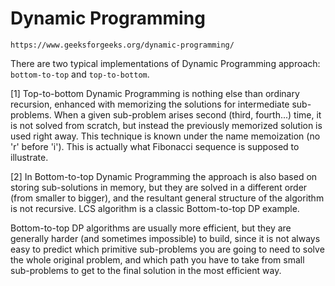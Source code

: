 # Dynamic Programming
    https://www.geeksforgeeks.org/dynamic-programming/

There are two typical implementations of Dynamic Programming approach: `bottom-to-top` and `top-to-bottom`.

[1] Top-to-bottom Dynamic Programming is nothing else than ordinary recursion, enhanced with memorizing the solutions for intermediate sub-problems. 
When a given sub-problem arises second (third, fourth...) time, it is not solved from scratch, but instead the previously memorized solution is used right away. This technique is known under the name memoization (no 'r' before 'i').
This is actually what Fibonacci sequence is supposed to illustrate.

[2] In Bottom-to-top Dynamic Programming the approach is also based on storing sub-solutions in memory, but they are solved in a different order (from smaller to bigger), and the resultant general structure of the algorithm is not recursive. LCS algorithm is a classic Bottom-to-top DP example.

Bottom-to-top DP algorithms are usually more efficient, but they are generally harder (and sometimes impossible) to build, since it is not always easy to predict which primitive sub-problems you are going to need to solve the whole original problem, and which path you have to take from small sub-problems to get to the final solution in the most efficient way.

